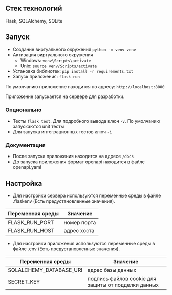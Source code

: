## Стек технологий
Flask, SQLAlchemy, SQLite

## Запуск
- Создание виртуального окружения ```python -m venv venv```
- Активация виртуального окружения
  - Windows: ```venv\Scripts\activate```
  - Unix: ```source venv/Scripts/activate```
- Установка библиотек: ```pip install -r requirements.txt```
- Запуск приложения: ```flask run```


По умолчанию приложение находится по адресу: ```http://localhost:8000```

Приложение запускается на сервере для разработки.

### Опционально
  - Тесты ```flask test```. Для подробного вывода ключ ```-v```. По умолчанию запускаются unit тесты
  - Для запуска интеграционных тестов ключ ```-i```

### Документация
- После запуска приложения находится на адресе ```/docs```
- До запуска приложения формат openapi находится в файле openapi.yaml

## Настройка
- Для настройки сервера используются переменные среды в файле .flaskenv (Есть предустановленные значения).

| Переменная среды        | Значение                                            |
|-------------------------|-----------------------------------------------------|
| FLASK_RUN_PORT          | номер порта                                         |
| FLASK_RUN_HOST          | адрес хоста                                         |


- Для настройки приложения используются переменные среды в файле .env (Есть предустановленные значения).

 | Переменная среды        | Значение                                            |
 |-------------------------|-----------------------------------------------------|
 | SQLALCHEMY_DATABASE_URI | адрес базы данных                                   |
 | SECRET_KEY              | подпись файлов cookie для защиты от подделки данных |

